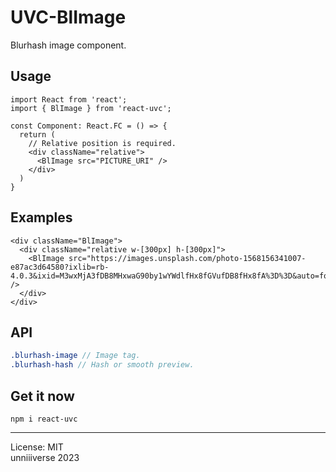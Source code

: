# UVC-BlImage
Blurhash image component.

## Usage
```tsx
import React from 'react';
import { BlImage } from 'react-uvc';

const Component: React.FC = () => {
  return (
    // Relative position is required.
    <div className="relative">
      <BlImage src="PICTURE_URI" />
    </div>
  )
}
```

## Examples
```tsx
<div className="BlImage">
  <div className="relative w-[300px] h-[300px]">
    <BlImage src="https://images.unsplash.com/photo-1568156341007-e87ac3d64580?ixlib=rb-4.0.3&ixid=M3wxMjA3fDB8MHxwaG90by1wYWdlfHx8fGVufDB8fHx8fA%3D%3D&auto=format&fit=crop&w=387&q=80" />
  </div>
</div>
```

## API
```scss
.blurhash-image // Image tag.
.blurhash-hash // Hash or smooth preview.
```

## Get it now
```
npm i react-uvc
```

<hr>

License: MIT <br>
unniiiverse 2023 